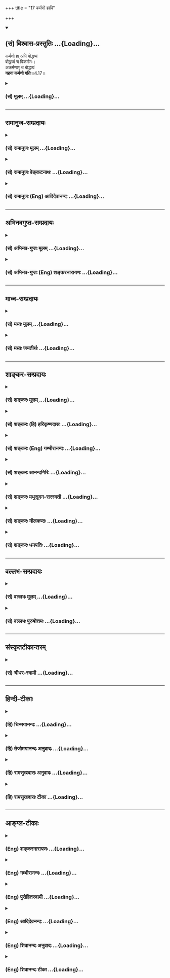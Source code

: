 +++
title = "17 कर्मणो ह्यपि"

+++
<div class="js_include" newlevelforh1="2" title="(सं) विश्वास-प्रस्तुतिः" unfilled url="/purANam_vaiShNavam/mahAbhAratam/06-bhIShma-parva/03-bhagavad-gItA-parva/saMskRtam/vishvAsa-prastutiH/04_jnAna-yogaH_brahmArp/17_karmaNo_hyapi.md">
<details open><summary><h2>(सं) विश्वास-प्रस्तुतिः ...{Loading}...</h2></summary>

कर्मणो ह्य् अपि बोद्धव्यं  
बोद्धव्यं च विकर्मणः।  
अकर्मणश् च बोद्धव्यं  
**गहना कर्मणो गतिः**॥4.17॥
</details>
</div>
<div class="js_include collapsed" newlevelforh1="3" title="(सं) मूलम्" unfilled url="/purANam_vaiShNavam/mahAbhAratam/06-bhIShma-parva/03-bhagavad-gItA-parva/saMskRtam/mUlam/04_jnAna-yogaH_brahmArp/17_karmaNo_hyapi.md">
<details><summary><h3>(सं) मूलम् ...{Loading}...</h3></summary>

कर्मणो ह्यपि बोद्धव्यं बोद्धव्यं च विकर्मणः।  
अकर्मणश्च बोद्धव्यं गहना कर्मणो गतिः।।4.17।।
</details>
</div>


_________________
## रामानुज-सम्प्रदायः
<div class="js_include collapsed" newlevelforh1="3" title="(सं) रामानुजः मूलम्" unfilled url="/purANam_vaiShNavam/mahAbhAratam/06-bhIShma-parva/03-bhagavad-gItA-parva/saMskRtam/rAmAnujaH/mUlam/04_jnAna-yogaH_brahmArp/17_karmaNo_hyapi.md">
<details><summary><h3>(सं) रामानुजः मूलम् ...{Loading}...</h3></summary>

।।4.17।। यस्मात् मोक्षसाधनभूते **कर्मणः** स्वरूपे **बोद्धव्यम्** अस्ति
विकर्मणि च नित्यनैमित्तिककाम्यकर्मरूपेण तत्साधनद्रव्यार्जनाद्याकारेण च
विविधताम् आपन्नं कर्म विकर्म। **अकर्मणि** ज्ञाने **च बोद्धव्यम्** अस्ति।
**गहना** दुर्विज्ञाना मुमुक्षोः **कर्मणो गतिः।**विकर्मणि च बोद्धव्यम्
**नित्यनैमित्तिककाम्यद्रव्यार्जनादौ कर्मणि फलभेदकृतं वैविध्यं परित्यज्य
मोक्षैकफलतया एकशास्त्रार्थत्वानुसन्धानम् तदेतद्व्यवसायात्मिका बुद्धिरेका
(गीता 2।41) इत्यत्र एव उक्तम् इति न इह प्रपञ्च्यते। कर्माकर्मणोः
बोद्धव्यम् आह**

</details>
</div>
<div class="js_include collapsed" newlevelforh1="3" title="(सं) रामानुजः वेङ्कटनाथः" unfilled url="/purANam_vaiShNavam/mahAbhAratam/06-bhIShma-parva/03-bhagavad-gItA-parva/saMskRtam/rAmAnujaH/venkaTanAthaH/04_jnAna-yogaH_brahmArp/17_karmaNo_hyapi.md">
<details><summary><h3>(सं) रामानुजः वेङ्कटनाथः ...{Loading}...</h3></summary>

  
  
।।4.17।। तत्ते कर्म प्रवक्ष्यामि 4।16 इत्युक्ते अनन्तरं
कर्मैवोपदेश्यङ्कर्मणो ह्यपि इत्यादि तु कस्यामाकाङ्क्षायामुच्यते
इत्यत्राह कुतोऽस्येति। यस्मादिति हिशब्दार्थः। कर्मणो
बोद्धव्यमित्यादिरूपेण वचनं बोद्धव्यांशविशेषनिष्कर्षपरमिति
व्यञ्जनायकर्मस्वरूपे बोद्धव्यमस्तीत्युक्तम्। अत्र सम्बन्धसामान्ये
षष्ठी। गहना कर्मणो गतिः इत्यत्र गतिशब्दो बोद्धव्यप्रकारपर इत्यपि
स्वरूपशब्दाभिप्रायः। अत्र विकर्मशब्देनपाषण्डिनो विकर्मस्थान् मनुः4।30
इत्यादाविव न विरुद्धं कर्मोच्यते तस्यात्रोपयोगाभावात् अतोऽत्र
विशब्दोऽनुष्ठेयवैविध्यपरः। वैविध्यं च तत्र नित्यादिरूपं
प्रसिद्धमित्यभिप्रायेणाहनित्येति। आदिशब्देन रक्षणतदुपायप्रवृत्त्यादि
गृह्यते। अत्र विकर्माकर्मशब्दयोः प्रतिषिद्धकर्मतूष्णीम्भावपरत्वेन
परव्याख्यानंगहना कर्मणो गतिः इति निगमनेन विरुद्धम्। तत्रापि
विकर्माद्युपलक्षणार्थत्वं क्लिष्टम्। एवमुत्तरेष्वपि श्लोकेष्वैदमर्थ्येन
व्याख्यानं निरस्तम्। यस्मादिति पूर्वमुक्तत्वात्गहना इत्यत्र तस्मादिति
भाव्यम्। गहनत्वं दुष्प्रवेशत्वम् तच्चात्र ज्ञानत
इत्यभिप्रायेणदुर्विज्ञानेत्युक्तम्। ननु मुमुक्षोः फलान्तरार्थेऽपि कर्मणि
किं बोद्धव्यम् इति शङ्कायां वक्तव्यं परिशेषयितुं तस्योक्ततामाह
विकर्मणीति। किमत्र प्रमाणं इत्यत्राह तदेतदिति। नेह प्रपञ्च्यते
अस्माभिर्भगवता वेति शेषः।  
  

</details>
</div>
<div class="js_include collapsed" newlevelforh1="3" title="(सं) रामानुजः (Eng) आदिदेवानन्दः" unfilled url="/purANam_vaiShNavam/mahAbhAratam/06-bhIShma-parva/03-bhagavad-gItA-parva/saMskRtam/rAmAnujaH/english/AdidevAnandaH/04_jnAna-yogaH_brahmArp/17_karmaNo_hyapi.md">
<details><summary><h3>(सं) रामानुजः (Eng) आदिदेवानन्दः ...{Loading}...</h3></summary>

4.17 There is something which ought to be known in regard to action
(Karma) which forms the means of attaining release. So also is the case
in regard to 'multi-form or varied forms of action' (Vikarma). These are
what have acired variegation as obligatory, occasional and
desire-prompted works reiring numerous reisites. There is also something
to be known about non-action, i.e., knowledge of the self. Therefore,
deep, i.e., difficult to understand, is the way of action to be pursued
by the seeker after release. What should be known as regards multi-form
or variegated forms of Karma is that the attribution of differences
leading to differences of fruits in obligatory, occasional and
desire-prompted rites and acisition of things reired for their
performace, etc., must be renounced, realising that the Sastras aim at
only one result, i.e., release (and not several results said to accrue
from these works). This has been declared in connection with the
teaching, 'The resolute mind is one-pointed' (2.41) and is not
elaborated here. Sri Krsna explains what must be known in regard to
action and non-action.

</details>
</div>


_________________
## अभिनवगुप्त-सम्प्रदायः
<div class="js_include collapsed" newlevelforh1="3" title="(सं) अभिनव-गुप्तः मूलम्" unfilled url="/purANam_vaiShNavam/mahAbhAratam/06-bhIShma-parva/03-bhagavad-gItA-parva/saMskRtam/abhinava-guptaH/mUlam/04_jnAna-yogaH_brahmArp/17_karmaNo_hyapi.md">
<details><summary><h3>(सं) अभिनव-गुप्तः मूलम् ...{Loading}...</h3></summary>

।।4.16 4.17।। अथ उच्यतेऽकरणादेव सिद्धिरिति तन्न। यतः किं कर्म इति। कर्मणो
ह्यपि इति। कर्माकर्मणोर्विभागः दुष्परिज्ञानः। तथा च विहिते कर्मण्यपि +++(S
N तथा च ( N omit च)+++ कर्मण्यपि ( णोऽपि) मध्ये दुष्टं कर्मास्ति
अग्निष्टोमे इव पशुवधः। विरुद्धेऽपि च कर्मणि शुभमस्ति कर्म। तथाहि +++(N यथा
instead of तथा हि)+++ हिंस्रप्राणिवधे प्रजोपतापाभावः। अकरणेऽपि च शुभाशुभं
कर्म अस्ति वाङ्मनसकृतानां कर्मणामवश्यं भावात् +++(S श्यभावित्वात् K ( n)+++
वित्वादिति) तेषां ज्ञानमन्तरेण दुष्परिहरत्वात्। अतः कुशलैरपि गहनत्वात्
कर्म न ज्ञायते अनेन +++(S तेन)+++ शुभकर्मणा शुभमस्माकं भविष्यति अनेन च
कर्मणामनारंभेण मोक्षो न (नो) भविष्यति इति। तस्माद्वक्ष्यमाणो
विज्ञानवह्निरेव अवश्यं सकलशुभाशुभकर्मेन्धनप्लोषसमर्थः शरणत्वेनान्वेष्य
इति भगवतोऽभिप्रायः।

</details>
</div>
<div class="js_include collapsed" newlevelforh1="3" title="(सं) अभिनव-गुप्तः (Eng) शङ्करनारायणः" unfilled url="/purANam_vaiShNavam/mahAbhAratam/06-bhIShma-parva/03-bhagavad-gItA-parva/saMskRtam/abhinava-guptaH/english/shankaranArAyaNaH/04_jnAna-yogaH_brahmArp/17_karmaNo_hyapi.md">
<details><summary><h3>(सं) अभिनव-गुप्तः (Eng) शङ्करनारायणः ...{Loading}...</h3></summary>

4.16-17 Kim karma etc. Karmanah etc. The classification of \[good\]
action and non-action is difficult to comprehend. That is to say there
is bad action even among the action that has been ordained \[in the
scriptures\], just as the animal-slaughter in the \[pious\] Agnistoma
sacrifice. Again, even in the midst of action, that goes against \[the
scripture\], there is auspicious action; for example there is an end for
the trouble of the people in the act of killing a murderous animal. Even
in the case of non-performance of action, there do exist \[both\] the
auspicious and inauspicious acts; for there will be necessarily \[some\]
acts performed by the sense of speech and by the mind as they are
difficult to avoid without wisdom. Therefore on account of its
mysterious nature, even hte experts have not properly understood the
action as : 'Prosperity would be for as by this \[particular\]
auspicious action; and emancipation would be for us by that
\[particular\] non-undertaking of \[certain\] actions'. Therefore, it is
the fire of wisdom taught in the seel, that alone is capable of
positively burning down the fuel of all the auspicious and inauspicious
actions; and hence that is to be sought after as a refuge. This is what
is intended by the Bhagavat. In order to calrify the same, \[the Lord\]
says -

</details>
</div>


_________________
## माध्व-सम्प्रदायः
<div class="js_include collapsed" newlevelforh1="3" title="(सं) मध्वः मूलम्" unfilled url="/purANam_vaiShNavam/mahAbhAratam/06-bhIShma-parva/03-bhagavad-gItA-parva/saMskRtam/madhvaH/mUlam/04_jnAna-yogaH_brahmArp/17_karmaNo_hyapi.md">
<details><summary><h3>(सं) मध्वः मूलम् ...{Loading}...</h3></summary>

।।4.17।। न केवलं तज्ज्ञात्वा मोक्ष्यसे ज्ञात्वैवेत्याशयवानाह कर्मण इति।
तच्चोक्तम् अज्ञात्वा भगवान्कस्य कर्माकर्मविकर्मकम्। दर्शनं याति हि मुने
कुतो मुक्तिश्च तद्विना इति। अकर्म कर्माकरणम् कर्माकर्मान्यद्विकर्म
निषिद्धं कर्म बन्धकत्वात्। ततो विविच्य कर्मादि बोद्धव्यमित्यादि। न च
शापादिनाकवयोऽप्यत्र मोहिताः 4।16 अशक्यं चैतज्ज्ञातुमित्याह गहनेति।

</details>
</div>
<div class="js_include collapsed" newlevelforh1="3" title="(सं) मध्वः जयतीर्थः" unfilled url="/purANam_vaiShNavam/mahAbhAratam/06-bhIShma-parva/03-bhagavad-gItA-parva/saMskRtam/madhvaH/jayatIrthaH/04_jnAna-yogaH_brahmArp/17_karmaNo_hyapi.md">
<details><summary><h3>(सं) मध्वः जयतीर्थः ...{Loading}...</h3></summary>

।।4.17।। ननुयज्ज्ञात्वा मोक्ष्यसेऽशुभात् 4।16 इत्यनेनैव कर्मस्वरूपं
मुमुक्षुणा ज्ञातव्यमिति लब्धम् तत्किमर्थंकर्मणो हि इत्याद्युच्यते इत्यत
आह **न केवलमि**ति। तत्कर्मादिकम्। सिद्धे सत्यारम्भो नियमार्थ इति भावः।
अत्रैव प्रमाणमाह **तच्चे**ति। दर्शनापेक्षया समानकर्तृकत्वात्
क्त्वानिर्देशः। कर्मशब्दार्थो भगवतैव वक्ष्यते। अकर्मशब्दार्थावाह
**अकर्मे**ति। किं तद्विकर्म इत्यत आह **निषिद्धमि**ति। एवं
चेत्कामाद्युपेतस्यकुत्रान्तर्भावः इति चेत् विकर्मणीति ब्रूमः। कथं तस्य
निषिद्धत्वं इत्यत आह **बन्धकत्वादि**ति। अस्त्वेवं शब्दार्थः योजना तु कथं
इत्यतो लाघवार्थं द्वितीयपादयोजनां तावदाह **तत** इति। ततो विकर्मणः
कर्मादि कर्माकर्म च इत्यादीत्यनेनाद्यतृतीयपादयोजनां सूचयति। कर्मणो
विविच्य विकर्मादि बोद्धव्यम्। अकर्मणश्च विविच्य कर्मादि बोद्धव्यमिति।
ननुकवयोऽप्यत्र मोहिताः 4।16 इत्यनेन कर्मादेर्दुर्ज्ञेयत्वमुक्तम् तत्पुनः
किमर्थमुच्यते इत्यत आह **न चे**ति। ज्ञातुं स्वभावेनेति शेषः। एतच्च
श्रोतुरधिकादरणननार्थमिति ज्ञेयम्।

</details>
</div>


_________________
## शाङ्कर-सम्प्रदायः
<div class="js_include collapsed" newlevelforh1="3" title="(सं) शङ्करः मूलम्" unfilled url="/purANam_vaiShNavam/mahAbhAratam/06-bhIShma-parva/03-bhagavad-gItA-parva/saMskRtam/shankaraH/mUlam/04_jnAna-yogaH_brahmArp/17_karmaNo_hyapi.md">
<details><summary><h3>(सं) शङ्करः मूलम् ...{Loading}...</h3></summary>

।।4.17।। **कर्मणः** शास्त्रविहितस्य **हि** यस्मात् **अपि** अस्ति
**बोद्धव्यम् बोद्धव्यं च** अस्त्येव **विकर्मणः** प्रतिषिद्धस्य तथा
**अकर्मणश्च** तूष्णींभावस्य **बोद्धव्यम्** अस्ति इति त्रिष्वप्यध्याहारः
कर्तव्यः। यस्मात् **गहना** विषमा दुर्ज्ञेया **कर्मणः** इति उपलक्षणार्थं
कर्मादीनाम् कर्माकर्मविकर्मणां **गतिः** याथात्म्यं तत्त्वम्
इत्यर्थः।। किं पुनस्तत्त्वं कर्मादेः यत् बोद्धव्यं वक्ष्यामि इति
प्रतिज्ञातम् उच्यते

</details>
</div>
<div class="js_include collapsed" newlevelforh1="3" title="(सं) शङ्करः (हि) हरिकृष्णदासः" unfilled url="/purANam_vaiShNavam/mahAbhAratam/06-bhIShma-parva/03-bhagavad-gItA-parva/saMskRtam/shankaraH/hindI/harikRShNadAsaH/04_jnAna-yogaH_brahmArp/17_karmaNo_hyapi.md">
<details><summary><h3>(सं) शङ्करः (हि) हरिकृष्णदासः ...{Loading}...</h3></summary>

।।4.17।। तुझे यह नहीं समझना चाहिये कि केवल देहादिकी चेष्टाका नाम कर्म है
और उसे न करके चुपचाप बैठ रहनेका नाम अकर्म है उसमें जाननेकी बात ही क्या
है यह तो लोकमें प्रसिद्ध ही है। क्यों ( ऐसा नहीं समझना चाहिये ) इस पर
कहते हैं कर्मकाशास्त्रविहित क्रियाका भी ( रहस्य ) जानना चाहिये
विकर्मकाशास्त्रवर्जित कर्मका भी ( रहस्य ) जानना चाहिये और अकर्मका
अर्थात् चुपचाप बैठ रहनेका भी ( रहस्य ) समझना चाहिये। क्योंकि कर्मोंकी
अर्थात् कर्म अकर्म और विकर्मकी गति उनका यथार्थ स्वरूप तत्त्व बड़ा गहन है
समझनेमें बड़ा ही कठिन है।

</details>
</div>
<div class="js_include collapsed" newlevelforh1="3" title="(सं) शङ्करः (Eng) गम्भीरानन्दः" unfilled url="/purANam_vaiShNavam/mahAbhAratam/06-bhIShma-parva/03-bhagavad-gItA-parva/saMskRtam/shankaraH/english/gambhIrAnandaH/04_jnAna-yogaH_brahmArp/17_karmaNo_hyapi.md">
<details><summary><h3>(सं) शङ्करः (Eng) गम्भीरानन्दः ...{Loading}...</h3></summary>

4.17 Hi, for; there is something boddhavyam, to be known; api, even;
karmanah, about action enjoined by the scriptures; and there is
certainly something to be known vikarmanah, about prohibited action; so,
also, there is something to be known akarmanah, about inaction, about
sitting ietly. (The words 'there is' are to be supplied in all the three
cases.) Because gatih, the true nature, i.e. the essential nature;
karmanah, of action-implying karma etc., viz action, prohibited action
and inaction; is gahana, inscrutable, hard to understand. 'What, again,
is the essential nature of action etc. which has to be understood, and
about which it was promised, "I shall tell you৷৷." (16);' This is being
stated:

</details>
</div>
<div class="js_include collapsed" newlevelforh1="3" title="(सं) शङ्करः आनन्दगिरिः" unfilled url="/purANam_vaiShNavam/mahAbhAratam/06-bhIShma-parva/03-bhagavad-gItA-parva/saMskRtam/shankaraH/AnandagiriH/04_jnAna-yogaH_brahmArp/17_karmaNo_hyapi.md">
<details><summary><h3>(सं) शङ्करः आनन्दगिरिः ...{Loading}...</h3></summary>

।।4.17।। तत्र हेत्वाकाङ्क्षापूर्वकमनन्तरं श्लोकमवतारयति **कस्मादिति।**
त्रिष्वपि कर्माकर्मविकर्मसु बोद्धव्यमस्तीति यस्मादध्याहारस्तस्मान्मदीयं
प्रवचनमर्थवदिति योजना। बोद्धव्यसद्भावे हेतुमाह **यस्मादिति।** त्रितयं
प्रकृत्यान्यतमस्य
गहनत्ववचनमयुक्तमित्याशङ्क्यान्यतमग्रहणस्योपलक्षणार्थत्वमुपेत्य
विवक्षितमर्थमाह **कर्मादीनामिति।**

</details>
</div>
<div class="js_include collapsed" newlevelforh1="3" title="(सं) शङ्करः मधुसूदन-सरस्वती" unfilled url="/purANam_vaiShNavam/mahAbhAratam/06-bhIShma-parva/03-bhagavad-gItA-parva/saMskRtam/shankaraH/madhusUdana-sarasvatI/04_jnAna-yogaH_brahmArp/17_karmaNo_hyapi.md">
<details><summary><h3>(सं) शङ्करः मधुसूदन-सरस्वती ...{Loading}...</h3></summary>

।।4.17।। ननु सर्वलोकप्रसिद्धत्वादहमेवैतज्जानामि देहेन्द्रियादिव्यापारः
कर्म तूष्णीमासनमकर्मेति तत्र किं त्वया वक्तव्यमिति तत्राह हि यस्मात्
कर्मणः शास्त्रविहितस्यापि तत्त्वं बोद्धव्यमस्ति। विकर्मणश्च
प्रतिषिद्धस्य। अकर्मणश्च तूष्णींभावस्य। अत्र वाक्यत्रयेऽपि बोद्धव्यं
तत्त्वमस्तीत्यध्याहारः। यस्मात् गहना दुर्ज्ञाना। कर्मण इत्युपलक्षण्।
कर्माकर्मविकर्मणां गतिस्तत्त्वमित्यर्थः।

</details>
</div>
<div class="js_include collapsed" newlevelforh1="3" title="(सं) शङ्करः नीलकण्ठः" unfilled url="/purANam_vaiShNavam/mahAbhAratam/06-bhIShma-parva/03-bhagavad-gItA-parva/saMskRtam/shankaraH/nIlakaNThaH/04_jnAna-yogaH_brahmArp/17_karmaNo_hyapi.md">
<details><summary><h3>(सं) शङ्करः नीलकण्ठः ...{Loading}...</h3></summary>

।।4.17।। एतज्ज्ञानमावश्यकमित्याह **कर्मण इति।** तत्त्वं बोधव्यमस्तीति
स्थलत्रयेऽपि तत्त्वमस्तीति पदद्वयाध्याहारः। कर्मणः शास्त्रविहितस्य।
विकर्मणः प्रतिषिद्धस्य। अकर्मणस्तूष्णींभावस्य। गहना कर्मण इत्यत्र कर्मण
इति त्रितयोपलक्षणम्। कर्मविकर्माकर्मणां गतिर्याथात्म्यं तत्त्वं गहनम्।

</details>
</div>
<div class="js_include collapsed" newlevelforh1="3" title="(सं) शङ्करः धनपतिः" unfilled url="/purANam_vaiShNavam/mahAbhAratam/06-bhIShma-parva/03-bhagavad-gItA-parva/saMskRtam/shankaraH/dhanapatiH/04_jnAna-yogaH_brahmArp/17_karmaNo_hyapi.md">
<details><summary><h3>(सं) शङ्करः धनपतिः ...{Loading}...</h3></summary>

।।4.17।। ननु देहादिव्यापारः कर्माकरणं तूष्णीमासनमिति लोकप्रसिद्य्धैव
ज्ञातुं शक्यमिति तत्राह **कर्मण इति।** हि यस्मात्कर्मणः
शास्त्रविहितस्यापि तत्त्वं बोद्धव्यं ज्ञातव्यमस्ति। विकर्मणश्च
प्रतिषिद्धस्य तत्त्वं बोद्धव्यमस्ति। अकर्मणश्च तूष्णींभावस्य तत्त्वं
बोद्धव्यमस्ति। सर्वत्र तत्त्वमस्तीति पदाध्याहारः। भाष्ये
त्वस्तीत्यस्याध्याहारकथनमुपलक्षणमित्यविरोधः। यस्माद्गहना कर्मण
इत्युपलक्षणार्थम्। कर्माकर्मविकर्मणां गतिस्तत्त्वं याथात्म्यमित्यर्थः।

</details>
</div>


_________________
## वल्लभ-सम्प्रदायः
<div class="js_include collapsed" newlevelforh1="3" title="(सं) वल्लभः मूलम्" unfilled url="/purANam_vaiShNavam/mahAbhAratam/06-bhIShma-parva/03-bhagavad-gItA-parva/saMskRtam/vallabhaH/mUlam/04_jnAna-yogaH_brahmArp/17_karmaNo_hyapi.md">
<details><summary><h3>(सं) वल्लभः मूलम् ...{Loading}...</h3></summary>

।।4.17।। कर्मणो ह्यपीति। यतश्च सुतरामेव कर्ममार्गो दुरत्ययः। अतोऽपि भजनं
कार्यं भजनेन हि तादृशम्। अन्योन्यनाशकत्वं च कर्मणां भवति क्वचित्।
कर्ममार्गे फलं तस्मान्न निरूप्यं हि सर्वथा। जायस्वेति म्रियस्वेति तृतीयो
य उदाहृतः। प्रकीर्णकानां सर्वेषां तत्फलं परिकीर्तितम् इति। अतो विहितस्य
कर्मणः स्वरूपमिति शेषः। अविहितस्य कर्मणोऽथ च निषिद्धकर्मणस्तत्
बोद्धव्यम् तत्र कर्मण एव गतिर्गहना किं पुनरन्येषाम् इत्येकग्रहणं
प्रकृतार्थम्।

</details>
</div>
<div class="js_include collapsed" newlevelforh1="3" title="(सं) वल्लभः पुरुषोत्तमः" unfilled url="/purANam_vaiShNavam/mahAbhAratam/06-bhIShma-parva/03-bhagavad-gItA-parva/saMskRtam/vallabhaH/puruShottamaH/04_jnAna-yogaH_brahmArp/17_karmaNo_hyapi.md">
<details><summary><h3>(सं) वल्लभः पुरुषोत्तमः ...{Loading}...</h3></summary>

  
  
।।4.17।। तदेवाह कर्मण इति। हीति निश्चयेन कर्मणः कर्तव्यस्य स्वरूपं
बोद्धव्यं ज्ञातव्यम् ततो ज्ञात्वा कर्त्तव्यमित्यर्थः मत्स्वरूपज्ञानार्थं
विकर्माकर्मणोः स्वरूपं त्यागार्थं ज्ञातव्यमित्याह। च पुनः विकर्मणो
निषिद्धकर्मणः संसारफलसाधकस्य वा तस्य स्वरूपं तथैव। च पुनः
अकर्मणोऽकर्तव्यस्य आसुरस्य स्वरूपं बोद्धव्यम्। कर्मणो गतिः त्रयाणां
कर्त्तव्यस्य पर्यवसानफलाप्तिरूपा गहना दुर्विज्ञेयेत्यर्थः।  
  

</details>
</div>


_________________
## संस्कृतटीकान्तरम्
<div class="js_include collapsed" newlevelforh1="3" title="(सं) श्रीधर-स्वामी" unfilled url="/purANam_vaiShNavam/mahAbhAratam/06-bhIShma-parva/03-bhagavad-gItA-parva/saMskRtam/shrIdhara-svAmI/04_jnAna-yogaH_brahmArp/17_karmaNo_hyapi.md">
<details><summary><h3>(सं) श्रीधर-स्वामी ...{Loading}...</h3></summary>

।।4.17।। ननु लोकप्रसिद्धमेव कर्म देहादिव्यापारात्मकम् अकर्म च
तदव्यापारात्मकम् अतः कथमुच्यते कवयोऽप्यत्र मोहं प्राप्ता इति तत्राह
**कर्मण इति।** कर्मणो विहितव्यापारस्यापि तत्त्वं बोद्धव्यमस्ति नतु
लोकसिद्धमात्रमेव अकर्मणाऽविहितव्यापारस्यापि तत्त्वं बोद्धव्यमस्ति
विकर्मणोऽपि निषिद्धस्यापि तत्त्वं बोद्धव्यमस्ति यतः कर्मणो गतिर्गहना।
कर्मण इत्युपलक्षणार्थम्। कर्माकर्मविकर्मणां तत्त्वं बोद्धव्यमस्ति। यतो
दुर्विज्ञेयमित्यर्थः।

</details>
</div>


_________________
## हिन्दी-टीकाः
<div class="js_include collapsed" newlevelforh1="3" title="(हि) चिन्मयानन्दः" unfilled url="/purANam_vaiShNavam/mahAbhAratam/06-bhIShma-parva/03-bhagavad-gItA-parva/hindI/chinmayAnandaH/04_jnAna-yogaH_brahmArp/17_karmaNo_hyapi.md">
<details><summary><h3>(हि) चिन्मयानन्दः ...{Loading}...</h3></summary>

।।4.17।। जीवन क्रियाशील है। क्रिया की समाप्ति ही मृत्यु का आगमन है।
क्रियाशील जीवन में ही हम उत्थान और पतन को प्राप्त हो सकते हैं। एक स्थान
पर स्थिर जल सड़ता और दुर्गन्ध फैलाता है जबकि सरिता का प्रवाहित जल सदा
स्वच्छ और शुद्ध बना रहता है। जीवन शक्ति की उपस्थिति में कर्मो का
आत्यन्तिक अभाव नहीं हो सकता। चूँकि मनुष्य को जीवनपर्यन्त क्रियाशील रहना
आवश्यक है इसलिये प्राचीन मनीषियों ने जीवन के सभी सम्भाव्य कर्मों का
अध्ययन किया क्योंकि वे जीवन का मूल्यांकन उसके पूर्णरूप में करना चाहते
थे। निम्नांकित तालिका में उनके द्वारा किये गये कर्मों का वर्गीकरण दिया
हुआ है। क्रिया ही जीवन है। निष्क्रियता से उन्नति और अधोगति दोनों ही सम्भव
नहीं। गहन निद्रा अथवा मृत्यु की कर्म शून्य अवस्था मनुष्य के विकास में न
साधक है न बाधक। कर्म के क्षण मनुष्य का निर्माण करते हैं। यह निर्माण इस
बात पर निर्भर करता है कि हम कौन से कर्मों को अपने हाथों में लेकर करते
हैं। प्राचीन ऋषियों के अनुसार कर्म दो प्रकार के होते हैं निर्माणकारी
(कर्तव्य) और विनाशकारी (निषिद्ध)। इस श्लोक के कर्म शब्द में मनुष्य के
विकास में साधक के निर्माणकारी कर्तव्य कर्मों का ही समावेश है। जिन कर्मों
से मनुष्य अपने मनुष्यत्व से नीचे गिर जाता है उन कर्मों को यहाँ विकर्म
कहा है जिन्हें शास्त्रों ने निषिद्ध कर्म का नाम दिया है। कर्तव्य कर्मों
का फिर तीन प्रकार से वर्गीकरण किया गया है और वे हैं नित्य नैमित्तिक और
काम्य। जिन कर्मों को प्रतिदिन करना आवश्यक है वे नित्य कर्म तथा किसी कारण
विशेष से करणीय कर्मों को नैमित्तिक कर्म कहा जाता है। इन दो प्रकार के
कर्मों को करना अनिवार्य है। किसी फल विशेष को पाने के लिए उचित साधन का
उपयोग कर जो कर्म किया जाता है उसे काम्य कर्म कहते हैं जैसे पुत्र या
स्वर्ग पाने के लिये किया गया कर्म। यह सबके लिये अनिवार्य नहीं
होता। आत्मविकास के लिये विकर्म का सर्वथा त्याग और कर्तव्य का सभी
परिस्थितियों में पालन करना चाहिये। वैज्ञानिक पद्धति से किये हुए इस
विश्लेषण में श्रीकृष्ण अकर्म की पूरी तरह उपेक्षा करते हैं। यह आवश्यक है
कि अपने भौतिक अभ्युदय तथा आध्यात्मिक उन्नति के इच्छुक साधक कर्मों के इस
वर्गीकरण को भली प्रकार समझें। भगवान् श्रीकृष्ण इस बात को स्वीकार करते हैं
कि कर्मों के इस विश्लेषण के बाद भी सामान्य मनुष्य को कर्मअकर्म का विवेक
करना सहज नहीं होता क्योंकि कर्म की गति गहन है। उपर्युक्त कथन से यह स्पष्ट
होता है कि कर्म का मूल्यांकन केवल उसके वाह्य स्वरूप को देखकर नहीं बल्कि
उसके उद्देश्य को भी ध्यान में रखते हुये करना चाहिये। उद्देश्य की
श्रेष्ठता एवं शुचिता से उस व्यक्ति विशेष के कर्म श्रेष्ठ एवं पवित्र
होंगे। इस प्रकार कर्म के स्वरूप का निश्चय करने में जब व्यक्ति का इतना
प्राधान्य है तो भगवान् का यह कथन है कि कर्म की गति गहन है अत्यन्त उचित
है। कर्म और अकर्म के विषय में और विशेष क्या जानना है इस पर कहते हैं

</details>
</div>
<div class="js_include collapsed" newlevelforh1="3" title="(हि) तेजोमयानन्दः अनुवादः" unfilled url="/purANam_vaiShNavam/mahAbhAratam/06-bhIShma-parva/03-bhagavad-gItA-parva/hindI/tejomayAnandaH/anuvAdaH/04_jnAna-yogaH_brahmArp/17_karmaNo_hyapi.md">
<details><summary><h3>(हि) तेजोमयानन्दः अनुवादः ...{Loading}...</h3></summary>

।।4.17।। कर्म का (स्वरूप) जानना चाहिये और विकर्म का (स्वरूप) भी जानना
चाहिये ; (बोद्धव्यम्) तथा अकर्म का भी (स्वरूप) जानना चाहिये (क्योंकि)
कर्म की गति गहन है।।

</details>
</div>
<div class="js_include collapsed" newlevelforh1="3" title="(हि) रामसुखदासः अनुवादः" unfilled url="/purANam_vaiShNavam/mahAbhAratam/06-bhIShma-parva/03-bhagavad-gItA-parva/hindI/rAmasukhadAsaH/anuvAdaH/04_jnAna-yogaH_brahmArp/17_karmaNo_hyapi.md">
<details><summary><h3>(हि) रामसुखदासः अनुवादः ...{Loading}...</h3></summary>

।।4.17।। कर्मका तत्त्व भी जानना चाहिये और अकर्मका तत्त्व भी जानना चाहिये
तथा विकर्मका तत्त्व भी जानना चाहिये; क्योंकि कर्मकी गति गहन है।

</details>
</div>
<div class="js_include collapsed" newlevelforh1="3" title="(हि) रामसुखदासः टीका" unfilled url="/purANam_vaiShNavam/mahAbhAratam/06-bhIShma-parva/03-bhagavad-gItA-parva/hindI/rAmasukhadAsaH/TIkA/04_jnAna-yogaH_brahmArp/17_karmaNo_hyapi.md">
<details><summary><h3>(हि) रामसुखदासः टीका ...{Loading}...</h3></summary>

4.17।।***व्याख्या--*'कर्मणो ह्यपि बोद्धव्यम्'--**कर्म करते हुए
निर्लिप्त रहना ही कर्मके तत्त्वको जानना है, जिसका वर्णन आगे अठारहवें
श्लोकमें **'कर्मण्यकर्म यः पश्येत्'** पदोंसे किया गया है। कर्म स्वरूपसे
एक दीखनेपर भी अन्तःकरणके भावके अनुसार उसके तीन भेद हो जाते हैं--कर्म,
अकर्म और विकर्म। सकामभावसे की गयी शास्त्रविहित क्रिया 'कर्म' बन जाती है।
फलेच्छा, ममता और आसक्तिसे रहित होकर केवल दूसरोंके हितके लिये किया गया
कर्म 'अकर्म' बन जाता है। विहित कर्म भी यदि दूसरेका हित करने अथवा उसे
दुःख पहुँचानेके भावसे किया गया हो तो वह भी 'विकर्म' बन जाता है। निषिद्ध
कर्म तो 'विकर्म' है ही।

</details>
</div>


_________________
## आङ्ग्ल-टीकाः
<div class="js_include collapsed" newlevelforh1="3" title="(Eng) शङ्करनारायणः" unfilled url="/purANam_vaiShNavam/mahAbhAratam/06-bhIShma-parva/03-bhagavad-gItA-parva/english/shankaranArAyaNaH/04_jnAna-yogaH_brahmArp/17_karmaNo_hyapi.md">
<details><summary><h3>(Eng) शङ्करनारायणः ...{Loading}...</h3></summary>

4.17. Something has got to be understand of \[good\] action also; and
something is to be understood of the wrong action; and something is to
be understood of non-action. Difficult is to comprehend the way of
action.

</details>
</div>
<div class="js_include collapsed" newlevelforh1="3" title="(Eng) गम्भीरानन्दः" unfilled url="/purANam_vaiShNavam/mahAbhAratam/06-bhIShma-parva/03-bhagavad-gItA-parva/english/gambhIrAnandaH/04_jnAna-yogaH_brahmArp/17_karmaNo_hyapi.md">
<details><summary><h3>(Eng) गम्भीरानन्दः ...{Loading}...</h3></summary>

4.17 For there is something to be known even about action, and something
to be known about prohibited action; and something has to be known about
inaction. The true nature of action is inscrutable.

</details>
</div>
<div class="js_include collapsed" newlevelforh1="3" title="(Eng) पुरोहितस्वामी" unfilled url="/purANam_vaiShNavam/mahAbhAratam/06-bhIShma-parva/03-bhagavad-gItA-parva/english/purohitasvAmI/04_jnAna-yogaH_brahmArp/17_karmaNo_hyapi.md">
<details><summary><h3>(Eng) पुरोहितस्वामी ...{Loading}...</h3></summary>

4.17 It is necessary to consider what is right action, what is wrong
action, and what is inaction, for mysterious is the law of action.

</details>
</div>
<div class="js_include collapsed" newlevelforh1="3" title="(Eng) आदिदेवनन्दः" unfilled url="/purANam_vaiShNavam/mahAbhAratam/06-bhIShma-parva/03-bhagavad-gItA-parva/english/AdidevanandaH/04_jnAna-yogaH_brahmArp/17_karmaNo_hyapi.md">
<details><summary><h3>(Eng) आदिदेवनन्दः ...{Loading}...</h3></summary>

4.17 For, there is what ought to be known in action. Likewise there is
what ought to be known in multi-form action. And there is what ought to
be understood in non-action. Thus mysterious is the way of action.

</details>
</div>
<div class="js_include collapsed" newlevelforh1="3" title="(Eng) शिवानन्दः अनुवादः" unfilled url="/purANam_vaiShNavam/mahAbhAratam/06-bhIShma-parva/03-bhagavad-gItA-parva/english/shivAnandaH/anuvAdaH/04_jnAna-yogaH_brahmArp/17_karmaNo_hyapi.md">
<details><summary><h3>(Eng) शिवानन्दः अनुवादः ...{Loading}...</h3></summary>

4.17 For verily (the true nature) of action (enjoined by the scriptures)
should be known, also (that) of forbidden (or unlawful) action, and of
inaction; hard to understand is the nature (path) of action.

</details>
</div>
<div class="js_include collapsed" newlevelforh1="3" title="(Eng) शिवानन्दः टीका" unfilled url="/purANam_vaiShNavam/mahAbhAratam/06-bhIShma-parva/03-bhagavad-gItA-parva/english/shivAnandaH/TIkA/04_jnAna-yogaH_brahmArp/17_karmaNo_hyapi.md">
<details><summary><h3>(Eng) शिवानन्दः टीका ...{Loading}...</h3></summary>

4.17 कर्मणः of action; हि for; अपि also; बोद्धव्यम् should be known;
बोद्धव्यम् should be known; च and; विकर्मणः of the forbidden action;
अकर्मणः of inaction; च and; बोद्धव्यम् should be known; गहना deep;
कर्मणः of action; गतिः the path.No Commentary.

</details>
</div>
